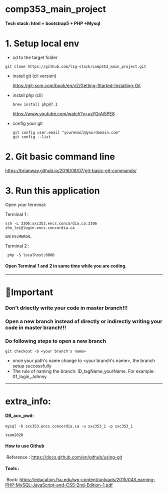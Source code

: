 # comp353_main_project

#### Tech stack: html + bootstrap5 + PHP +Mysql



# 1. Setup local env

- cd to the target folder

```http
git clone https://github.com/lzg-stack/comp353_main_project.git
```

- install git (cli version)

  https://git-scm.com/book/en/v2/Getting-Started-Installing-Git

- install php (cli) 

  ```
  brew install php@7.1
  ```

  https://www.youtube.com/watch?v=usYGrAi5PE8

- config your git 

  ```
  git config user.email "youremail@yourdomain.com"
  git config --list
  ```

  

# 2. Git basic command line

https://brianway.github.io/2016/08/07/git-basic-git-commands/



# 3. Run this application

Open your terminal:

Terminal 1 : 

```
ssh -L 3306:sxc353.encs.concordia.ca:3306 zho_lei@login.encs.concordia.ca

&N)h5vM6RbN,
```

Terminal 2 : 

``` php -S localhost:8080```

#### Open Terminal 1 and 2 in same time while you are coding.

---





# 🌟Important 

### Don't driectly write your code in master branch!!! 

### Open a new branch instead of directly or indirectly writing your code in master branch!!!

### Do following steps to open a new branch

```
git checkout -b <your branch's name>     
```

- once your path's name change to <your branch's name>, the branch setup successfully
- The rule of naming the branch: ID_tagName_yourName.   For example: 01_login_Johnny

---



# extra_info: 

#### DB_acc_pwd:

``` 
mysql -h sxc353.encs.concordia.ca -u sxc353_1 -p sxc353_1

team2020
```

#### How to use Github 

​	Reference : https://docs.github.com/en/github/using-git

#### Tools :

​	Book: https://education.fsu.edu/wp-content/uploads/2015/04/Learning-PHP-MySQL-JavaScript-and-CSS-2nd-Edition-1.pdf

